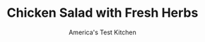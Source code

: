 ---
layout: ../../layouts/MarkdownPostLayout.astro
title: Chicken Salad with Fresh Herbs
author: America's Test Kitchen
pubDate: 2023-03-15
description: "For the juiciest, most tender meat for chicken salad, turn on your oven."
image_url: https://res.cloudinary.com/hksqkdlah/image/upload/ar_1:1,c_fill,dpr_2.0,f_auto,fl_lossy.progressive.strip_profile,g_faces:auto,q_auto:low,w_344/43733-sfs-chicken-salad-with-fresh-herbs-43
tags: ["Main Courses","Chicken","Salads"]
calories: 2297
protein: 34
carbohydrates: 
fats: 
fiber: 
ingredients: ["2 pounds, boneless, skinless chicken breasts, trimmed","1 tablespoon, extra-virgin olive oil","3/4 teaspoon, table salt, divided","1/2 teaspoon, pepper, divided","2/3 cup, mayonnaise","1/4 cup finely chopped, celery","3 tablespoons, chopped fresh chives","4 teaspoons, chopped fresh tarragon","1 tablespoon chopped, fresh dill","1 tablespoon, lemon juice"]
serves: 6
time: "55 minutes, plus 45 minutes cooling and 2 hours chilling"
instructions: ["Adjust oven rack to middle position and heat oven to 350 degrees. Cover chicken with plastic wrap. Using meat pounder, gently pound thickest part of each breast to ¾-inch thickness.","Toss chicken, oil, ¼ teaspoon salt, and ¼ teaspoon pepper together in 13 by 9-inch baking dish. Arrange chicken in single layer in dish and cover tightly with aluminum foil. Bake until chicken registers 160 degrees, 28 to 32 minutes. (When checking temperature, carefully open foil so that steam escapes away from you.) Transfer chicken to large plate and let cool for 15 minutes; discard any accumulated juices. Refrigerate chicken until completely cooled, about 30 minutes.","Cut chicken into ½-inch pieces. Combine chicken, mayonnaise, celery, chives, tarragon, dill, lemon juice, remaining ½ teaspoon salt, and remaining ¼ teaspoon pepper in bowl. Cover with plastic and refrigerate for at least 2 hours to allow flavors to meld. Serve. (Salad can be refrigerated for up to 2 days.)"]
nutrition: ["543 mg Potassium","326 mg Phosphorus","18 mg Calcium","45 mg Magnesium","437 mg Sodium","1 mg Zinc","26 g Fat","14 mg Niacin (B3)","7 g Monounsaturated","12 g Polyunsaturated","2 mg Vitamin C","120 mg Cholesterol","4 g Saturated","18 µg Folate (food)","6 µg Vitamin K","119 g Water","18 µg Folate equivalent (total)","34 g Protein","1 mg Vitamin E","1 mg Vitamin B6","16 µg Vitamin A","382 kcal Energy","2297 calories"]
notes: "We pound the chicken breasts to an even thickness to ensure that they all cook at the same rate. This salad can be served in a sandwich or over lettuce."
---